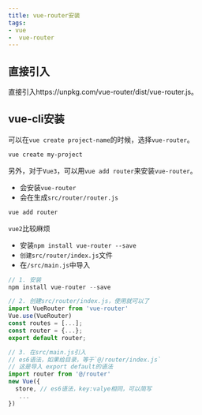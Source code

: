 ```yaml
---
title: vue-router安装
tags:
- vue
-  vue-router
---
```

## 直接引入

直接引入https://unpkg.com/vue-router/dist/vue-router.js。

## vue-cli安装

可以在`vue create project-name`的时候，选择`vue-router`。

```bash
vue create my-project
```

另外，对于`Vue3`，可以用`vue add router`来安装`vue-router`。

- 会安装`vue-router`
- 会在生成`src/router/router.js`

```bash
vue add router
```

`vue2`比较麻烦

- 安装`npm install vue-router --save`
- `创建src/router/index.js`文件
- 在`/src/main.js`中导入

```js
// 1. 安装
npm install vue-router --save

// 2. 创建src/router/index.js，使用就可以了
import VueRouter from 'vue-router'
Vue.use(VueRouter)
const routes = [...];
const router = {...};
export default router;

// 3. 在src/main.js引入
// es6语法，如果给目录，等于`@/router/index.js`
// 这是导入 export default的语法
import router from '@/router' 
new Vue({
  store, // es6语法，key:valye相同，可以简写
   ...
})
```

